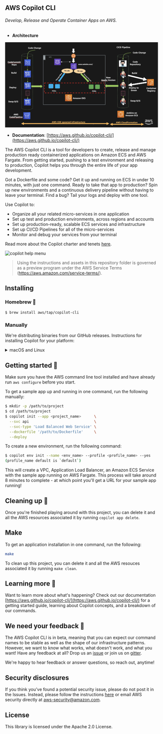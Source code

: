 ## AWS Copilot CLI

###### _Develop, Release and Operate Container Apps on AWS._

- **Architecture**

![devsecops architecture](../AWSArchitecture.jpg)

- **Documentation**: [https://aws.github.io/copilot-cli/](https://aws.github.io/copilot-cli/)

The AWS Copilot CLI is a tool for developers to create, release and manage production ready containerized applications on Amazon ECS and AWS Fargate.
From getting started, pushing to a test environment and releasing to production, Copilot helps you through the entire life of your app development.

Got a Dockerfile and some code? Get it up and running on ECS in under 10 minutes, with just one command. Ready to take that app to production? Spin up new environments and a continuous delivery pipeline without having to leave your terminal. Find a bug? Tail your logs and deploy with one tool.

Use Copilot to:

- Organize all your related micro-services in one application
- Set up test and production environments, across regions and accounts
- Set up production-ready, scalable ECS services and infrastructure
- Set up CI/CD Pipelines for all of the micro-services
- Monitor and debug your services from your terminal

Read more about the Copilot charter and tenets [here](CHARTER.md).

![copilot help menu](https://user-images.githubusercontent.com/828419/85797638-e181ae00-b6f0-11ea-8751-3a7552e3fa7f.png)

> Using the instructions and assets in this repository folder is governed as a preview program under the AWS Service Terms (https://aws.amazon.com/service-terms/).

## Installing

### Homebrew 🍻

```sh
$ brew install aws/tap/copilot-cli
```

### Manually

We're distributing binaries from our GitHub releases. Instructions for installing Copilot for your platform:

<details>
  <summary>macOS and Linux</summary>

| Platform | Command to install                                                                                                                                                       |
| -------- | ------------------------------------------------------------------------------------------------------------------------------------------------------------------------ |
| macOS    | `curl -Lo /usr/local/bin/copilot https://github.com/aws/copilot-cli/releases/download/v0.1.0/copilot-darwin-v0.1.0 && chmod +x /usr/local/bin/copilot && copilot --help` |
| Linux    | `curl -Lo /usr/local/bin/copilot https://github.com/aws/copilot-cli/releases/download/v0.1.0/copilot-linux-v0.1.0 && chmod +x /usr/local/bin/copilot && copilot --help`  |

</details>

## Getting started 🌱

Make sure you have the AWS command line tool installed and have already run `aws configure` before you start.

To get a sample app up and running in one command, run the following manually:

```sh
$ mkdir -p /path/to/project
$ cd /path/to/project
$ copilot init --app <project_name>      \
  --svc api                              \
  --svc-type 'Load Balanced Web Service' \
  --dockerfile '/path/to/Dockerfile'     \
  --deploy
```

To create a new environment, run the following command:

```sh
$ copilot env init --name <env_name> --profile <profile_name> --yes
(profile_name default is `default`)

```

This will create a VPC, Application Load Balancer, an Amazon ECS Service with the sample app running on AWS Fargate. This process will take around 8 minutes to complete - at which point you'll get a URL for your sample app running!

## Cleaning up 🧹

Once you're finished playing around with this project, you can delete it and all the AWS resources associated it by running `copilot app delete`.

## Make

To get an application installation in one command, run the following:

```sh
make
```

To clean up this project, you can delete it and all the AWS resouces associated it by running `make clean`.

## Learning more 📖

Want to learn more about what's happening? Check out our documentation [https://aws.github.io/copilot-cli/](https://aws.github.io/copilot-cli/) for a getting started guide, learning about Copilot concepts, and a breakdown of our commands.

## We need your feedback 🙏

The AWS Copilot CLI is in beta, meaning that you can expect our command names to be stable as well as the shape of our
infrastructure patterns. However, we want to know what works, what doesn't work, and what you want!
Have any feedback at all? Drop us an [issue](https://github.com/aws/copilot-cli/issues/new) or join us on [gitter](https://gitter.im/aws/copilot-cli?utm_source=badge&utm_medium=badge&utm_campaign=pr-badge&utm_content=badge).

We're happy to hear feedback or answer questions, so reach out, anytime!

## Security disclosures

If you think you’ve found a potential security issue, please do not post it in the Issues. Instead, please follow the instructions [here](https://aws.amazon.com/security/vulnerability-reporting/) or email AWS security directly at [aws-security@amazon.com](mailto:aws-security@amazon.com).

## License

This library is licensed under the Apache 2.0 License.

```

```
